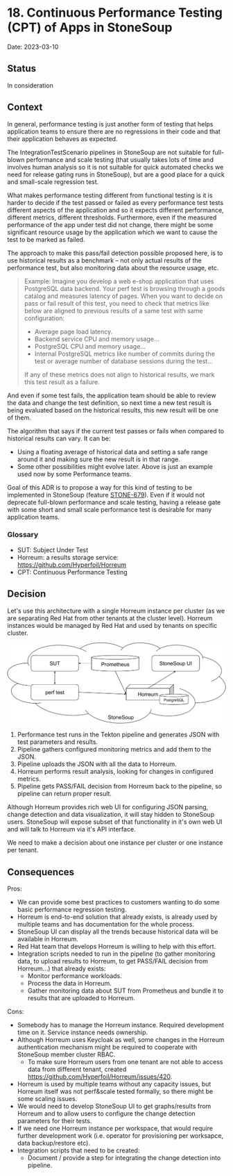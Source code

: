 # 18. Continuous Performance Testing (CPT) of Apps in StoneSoup

Date: 2023-03-10

## Status

In consideration

## Context

In general, performance testing is just another form of testing that helps application teams to ensure there are no regressions in their code and that their application behaves as expected.

The IntegrationTestScenario pipelines in StoneSoup are not suitable for full-blown performance and scale testing (that usually takes lots of time and involves human analysis so it is not suitable for quick automated checks we need for release gating runs in StoneSoup), but are a good place for a quick and small-scale regression test.

What makes performance testing different from functional testing is it is harder to decide if the test passed or failed as every performance test tests different aspects of the application and so it expects different performance, different metrics, different thresholds. Furthermore, even if the measured performance of the app under test did not change, there might be some significant resource usage by the application which we want to cause the test to be marked as failed.

The approach to make this pass/fail detection possible proposed here, is to use historical results as a benchmark – not only actual results of the performance test, but also monitoring data about the resource usage, etc.

> Example: Imagine you develop a web e-shop application that uses PostgreSQL data backend. Your perf test is browsing through a goods catalog and measures latency of pages. When you want to decide on pass or fail result of this test, you need to check that metrics like below are aligned to previous results of a same test with same configuration:
>
> - Average page load latency.
> - Backend service CPU and memory usage...
> - PostgreSQL CPU and memory usage…
> - Internal PostgreSQL metrics like number of commits during the test or average number of database sessions during the test…
>
> If any of these metrics does not align to historical results, we mark this test result as a failure.

And even if some test fails, the application team should be able to review the data and change the test definition, so next time a new test result is being evaluated based on the historical results, this new result will be one of them.

The algorithm that says if the current test passes or fails when compared to historical results can vary. It can be:

- Using a floating average of historical data and setting a safe range around it and making sure the new result is in that range.
- Some other possibilities might evolve later. Above is just an example used now by some Performance teams.

Goal of this ADR is to propose a way for this kind of testing to be implemented in StoneSoup (feature [STONE-679](https://issues.redhat.com/browse/STONE-679)). Even if it would not deprecate full-blown performance and scale testing, having a release gate with some short and small scale performance test is desirable for many application teams.

### Glossary

- SUT: Subject Under Test
- Horreum: a results storage service: <https://github.com/Hyperfoil/Horreum>
- CPT: Continuous Performance Testing

## Decision

Let's use this architecture with a single Horreum instance per cluster (as we are separating Red Hat from other tenants at the cluster level). Horreum instances would be managed by Red Hat and used by tenants on specific cluster.

![Architecture diagram with Horreum](assets/0018-apps-continuous-perf-testing.svg "Architecture diagram with Horreum")

1. Performance test runs in the Tekton pipeline and generates JSON with test parameters and results.
2. Pipeline gathers configured monitoring metrics and add them to the JSON.
3. Pipeline uploads the JSON with all the data to Horreum.
4. Horreum performs result analysis, looking for changes in configured metrics.
5. Pipeline gets PASS/FAIL decision from Horreum back to the pipeline, so pipeline can return proper result.

Although Horreum provides rich web UI for configuring JSON parsing, change detection and data visualization, it will stay hidden to StoneSoup users. StoneSoup will expose subset of that functionality in it's own web UI and will talk to Horreum via it's API interface.

We need to make a decision about one instance per cluster or one instance per tenant.

## Consequences

Pros:

- We can provide some best practices to customers wanting to do some basic performance regression testing.
- Horreum is end-to-end solution that already exists, is already used by multiple teams and has documentation for the whole process.
- StoneSoup UI can display all the trends because historical data will be available in Horreum.
- Red Hat team that develops Horreum is willing to help with this effort.
- Integration scripts needed to run in the pipeline (to gather monitoring data, to upload results to Horreum, to get PASS/FAIL decision from Horreum...) that already exists:
    - Monitor performance workloads.
    - Process the data in Horreum.
    - Gather monitoring data about SUT from Prometheus and bundle it to results that are uploaded to Horreum.

Cons:

- Somebody has to manage the Horreum instance. Required development time on it. Service instance needs ownership.
- Although Horreum uses Keycloak as well, some changes in the Horreum authentication mechanism might be required to cooperate with StoneSoup member cluster RBAC.
    - To make sure Horreum users from one tenant are not able to access data from different tenant, created <https://github.com/Hyperfoil/Horreum/issues/420>.
- Horreum is used by multiple teams without any capacity issues, but Horreum itself was not perf&scale tested formally, so there might be some scaling issues.
- We would need to develop StoneSoup UI to get graphs/results from Horreum and to allow users to configure the change detection parameters for their tests.
- If we need one Horreum instance per workspace, that would require further development work (i.e. operator for provisioning per worksapce, data backup/restore etc).
- Integration scripts that need to be created:
    - Document / provide a step for integrating the change detection into pipeline.
